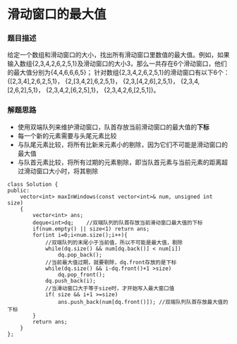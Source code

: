 ﻿# 滑动窗口的最大值
### 题目描述
给定一个数组和滑动窗口的大小，找出所有滑动窗口里数值的最大值。例如，如果输入数组{2,3,4,2,6,2,5,1}及滑动窗口的大小3，那么一共存在6个滑动窗口，他们的最大值分别为{4,4,6,6,6,5}； 针对数组{2,3,4,2,6,2,5,1}的滑动窗口有以下6个： {[2,3,4],2,6,2,5,1}， {2,[3,4,2],6,2,5,1}， {2,3,[4,2,6],2,5,1}， {2,3,4,[2,6,2],5,1}， {2,3,4,2,[6,2,5],1}， {2,3,4,2,6,[2,5,1]}。

### 解题思路
* 使用双端队列来维护滑动窗口，队首存放当前滑动窗口的最大值的**下标**
* 每一个新的元素需要与头尾元素比较
* 与队尾元素比较，将所有比新来元素小的剔除，因为它们不可能是滑动窗口的最大值
* 与队首元素比较，将所有过期的元素剔除，即当队首元素与当前元素的距离超过滑动窗口大小时，将其剔除

```
class Solution {
public:
    vector<int> maxInWindows(const vector<int>& num, unsigned int size)
    {
        vector<int> ans;
        deque<int>dq;    //双端队列的队首存放当前滑动窗口最大值的下标
        if(num.empty() || size<1) return ans;
        for(int i=0;i<num.size();i++){
            //双端队列的末尾小于当前值，所以不可能是最大值，剔除
            while(dq.size() && num[dq.back()] < num[i]) 
                dq.pop_back();
            //当前最大值过期，就要剔除，dq.front存放的是下标
            while(dq.size() && i-dq.front()+1 >size) 
                dq.pop_front();
            dq.push_back(i);
            //当滑动窗口大于等于size时，才开始写入最大窗口值
            if( size && i+1 >=size) 
                ans.push_back(num[dq.front()]); //双端队列队首存放最大值的下标
        }
        return ans;
    }
};
```
